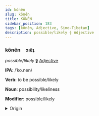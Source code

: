 ```yaml
---
id: kônên
slug: kônên
title: KÔNÊN
sidebar_position: 183
tags: [kônên, Adjective, Sino-Tibetan]
description: possible/likely § Adjective
---
```


### kônên&emsp;<span kind="abugida">ɔıƨ̃ʇ</span>

*possible/likely* **§** [Adjective](../../tags/Adjective)

**IPA**: /ˈko.nen/

**Verb**: to be possible/likely

**Noun**: possibility/likeliness

**Modifier**: possible/likely

<details>
    <summary>Origin</summary>
    Hakka 可能 khó-nèn /kʰonen/<br/>
    <em>Sino-Tibetan Language Family</em>
</details>